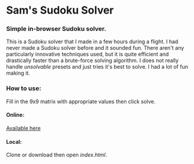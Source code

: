 # Sam's Sudoku Solver
### Simple in-browser Sudoku solver.

This is a Sudoku solver that I made in a few hours during a flight. I had never made a Sudoku solver before and it sounded fun. There aren't any particularly innovative techniques used, but it is quite efficient and drastically faster than a brute-force solving algorithm. I does not really handle *unsolvable* presets and just tries it's best to solve. I had a lot of fun making it.

### How to use:

Fill in the 9x9 matrix with appropriate values then click solve. 

#### Online: 

[Available here](https://samdamana.github.io/sudoku-solver/)

#### Local:

Clone or download then open *index.html*. 
